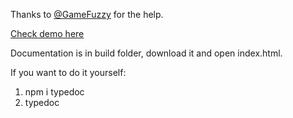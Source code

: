 Thanks to [@GameFuzzy](https://github.com/GameFuzzy) for the help.

[Check demo here](https://thegeeking.github.io/spicetify-documentation/modules/Spicetify.html)

Documentation is in build folder, download it and open index.html.

If you want to do it yourself:

1. npm i typedoc
2. typedoc
